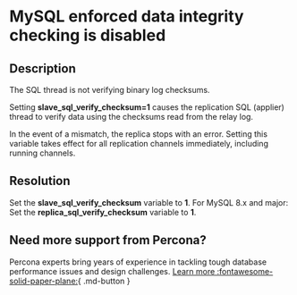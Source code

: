 # MySQL enforced data integrity checking is disabled

## Description

The SQL thread is not verifying binary log checksums.

Setting **slave_sql_verify_checksum=1** causes the replication SQL (applier) thread to verify data using the checksums read from the relay log. 

In the event of a mismatch, the replica stops with an error. Setting this variable takes effect for all replication channels immediately, including running channels.

## Resolution

Set the **slave_sql_verify_checksum** variable to **1**.
For MySQL 8.x and major: Set the **replica_sql_verify_checksum** variable to **1**.

## Need more support from Percona?

Percona experts bring years of experience in tackling tough database performance issues and design challenges.
[Learn more :fontawesome-solid-paper-plane:](https://per.co.na/subscribe){ .md-button }
